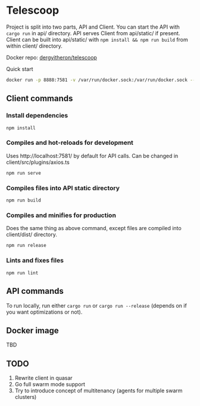 # Telescoop
Project is split into two parts, API and Client. You can start the API with `cargo run` in api/ directory. API serves Client from api/static/ if present. Client can be built into api/static/ with `npm install && npm run build` from within client/ directory.

Docker repo: [dergyitheron/telescoop](https://hub.docker.com/repository/docker/dergyitheron/telescoop)

Quick start
```sh
docker run -p 8888:7581 -v /var/run/docker.sock:/var/run/docker.sock --rm --name telescoop dergyitheron/telescoop:latest
```

## Client commands

### Install dependencies
```
npm install
```

### Compiles and hot-reloads for development
Uses http://localhost:7581/ by default for API calls. Can be changed in client/src/plugins/axios.ts
```
npm run serve
```

### Compiles files into API static directory
```
npm run build
```

### Compiles and minifies for production
Does the same thing as above command, except files are compiled into client/dist/ directory.
```
npm run release
```

### Lints and fixes files
```
npm run lint
```

## API commands

To run locally, run either `cargo run` or `cargo run --release` (depends on if you want optimizations or not).

## Docker image
TBD

## TODO
1. Rewrite client in quasar
2. Go full swarm mode support
3. Try to introduce concept of multitenancy (agents for multiple swarm clusters)
